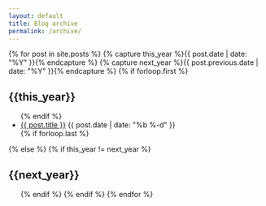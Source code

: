 ```yaml
--- 
layout: default 
title: Blog archive 
permalink: /archive/ 
---
```

<div id="archive">
  {% for post in site.posts  %}
    {% capture this_year %}{{ post.date | date: "%Y" }}{% endcapture %}
    {% capture next_year %}{{ post.previous.date | date: "%Y" }}{% endcapture %}
    {% if forloop.first %}
    <div class="archive__block">
      <h2 class="archive__year">{{this_year}}</h2>
      <ul class="archive-list"> 
      {% endif %}
       <li><a href="{{ post.url | prepend: site.baseurl }}">{{ post.title }}</a> <span class="archive__post__date">{{ post.date | date: "%b %-d" }}</span></li>
        {% if forloop.last %}
      </ul>
    </div>
    {% else %}
    {% if this_year != next_year %}
    </ul></div>
      <div class="archive__block">
       <h2 class="archive__year" id="{{ next_year }}-ref">{{next_year}}</h2>
      <ul class="archive-list">
    {% endif %}
    {% endif %}
  {% endfor %}
</div>